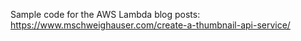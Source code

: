 Sample code for the AWS Lambda blog posts: https://www.mschweighauser.com/create-a-thumbnail-api-service/
